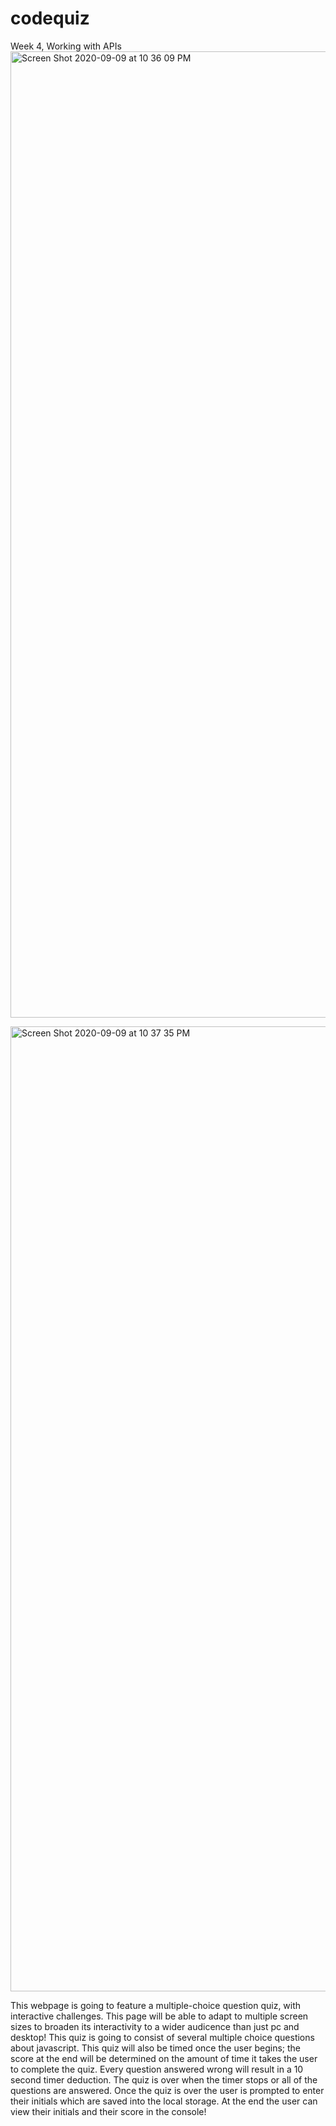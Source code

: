 # codequiz
Week 4, Working with APIs
<img width="1546" alt="Screen Shot 2020-09-09 at 10 36 09 PM" src="https://user-images.githubusercontent.com/62733242/92685719-3050e400-f2ed-11ea-8044-e8b29d7f7052.png">

<img width="1544" alt="Screen Shot 2020-09-09 at 10 37 35 PM" src="https://user-images.githubusercontent.com/62733242/92685728-334bd480-f2ed-11ea-9676-062af4edff0e.png">


This webpage is going to feature a multiple-choice question quiz, with interactive
challenges. This page will be able to adapt to multiple screen sizes to broaden its
interactivity to a wider audicence than just pc and desktop! This quiz is going to
consist of several multiple choice questions about javascript. This quiz will also
be timed once the user begins; the score at the end will be determined on the amount
of time it takes the user to complete the quiz. Every question answered wrong will 
result in a 10 second timer deduction. The quiz is over when the timer stops or 
all of the questions are answered. Once the quiz is over the user is prompted to
enter their initials which are saved into the local storage. At the end the user can
view their initials and their score in the console!
